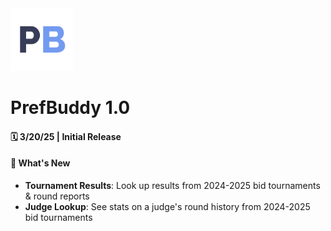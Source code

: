 <img src="../client/public/Pref-Buddy-Icon.png" width="100" height="100">

# PrefBuddy 1.0
#### 🗓️ 3/20/25 | Initial Release

#### 🎉 What's New
- **Tournament Results**: Look up results from 2024-2025 bid tournaments & round reports
- **Judge Lookup**: See stats on a judge's round history from 2024-2025 bid tournaments 